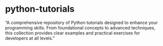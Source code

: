 # python-tutorials
“A comprehensive repository of Python tutorials designed to enhance your programming skills. From foundational concepts to advanced techniques, this collection provides clear examples and practical exercises for developers at all levels.”
